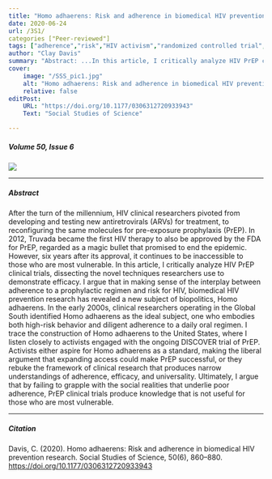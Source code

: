 ```yaml
---
title: "Homo adhaerens: Risk and adherence in biomedical HIV prevention research" 
date: 2020-06-24
url: /3S1/
categories ["Peer-reviewed"]
tags: ["adherence","risk","HIV activism","randomized controlled trial","PrEP","Truvada"]
author: "Clay Davis"
summary: "Abstract: ...In this article, I critically analyze HIV PrEP clinical trials, dissecting the novel techniques researchers use to demonstrate efficacy. I argue that in making sense of the interplay between adherence to a prophylactic regimen and risk for HIV, biomedical HIV prevention research has revealed a new subject of biopolitics, Homo adhaerens. ..." 
cover:
    image: "/SSS_pic1.jpg"
    alt: "Homo adhaerens: Risk and adherence in biomedical HIV prevention research"
    relative: false
editPost:
    URL: "https://doi.org/10.1177/0306312720933943"
    Text: "Social Studies of Science"

---
```


##### Volume 50, Issue 6

![](/SSS_pic1.jpg)

---

##### Abstract

After the turn of the millennium, HIV clinical researchers pivoted from developing and testing new antiretrovirals (ARVs) for treatment, to reconfiguring the same molecules for pre-exposure prophylaxis (PrEP). In 2012, Truvada became the first HIV therapy to also be approved by the FDA for PrEP, regarded as a magic bullet that promised to end the epidemic. However, six years after its approval, it continues to be inaccessible to those who are most vulnerable. In this article, I critically analyze HIV PrEP clinical trials, dissecting the novel techniques researchers use to demonstrate efficacy. I argue that in making sense of the interplay between adherence to a prophylactic regimen and risk for HIV, biomedical HIV prevention research has revealed a new subject of biopolitics, Homo adhaerens. In the early 2000s, clinical researchers operating in the Global South identified Homo adhaerens as the ideal subject, one who embodies both high-risk behavior and diligent adherence to a daily oral regimen. I trace the construction of Homo adhaerens to the United States, where I listen closely to activists engaged with the ongoing DISCOVER trial of PrEP. Activists either aspire for Homo adhaerens as a standard, making the liberal argument that expanding access could make PrEP successful, or they rebuke the framework of clinical research that produces narrow understandings of adherence, efficacy, and universality. Ultimately, I argue that by failing to grapple with the social realities that underlie poor adherence, PrEP clinical trials produce knowledge that is not useful for those who are most vulnerable.

---

##### Citation

Davis, C. (2020). Homo adhaerens: Risk and adherence in biomedical HIV prevention research. Social Studies of Science, 50(6), 860–880. https://doi.org/10.1177/0306312720933943
